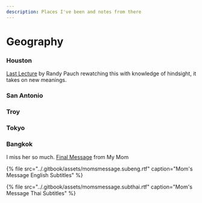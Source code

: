 ```yaml
---
description: Places I've been and notes from there
---
```


# Geography

### Houston 

[Last Lecture](https://www.youtube.com/watch?v=ji5_MqicxSo) by Randy Pauch rewatching this with knowledge of hindsight, it takes on new meanings. 

### San Antonio

### Troy 

### Tokyo 

### Bangkok 

I miss her so much. [Final Message](https://www.youtube.com/watch?v=PIMTon7ZYQ0&) from My Mom 

{% file src="../.gitbook/assets/momsmessage.subeng.rtf" caption="Mom\'s Message English Subtitles" %}

{% file src="../.gitbook/assets/momsmessage.subthai.rtf" caption="Mom\'s Message Thai Subtitles" %}

















